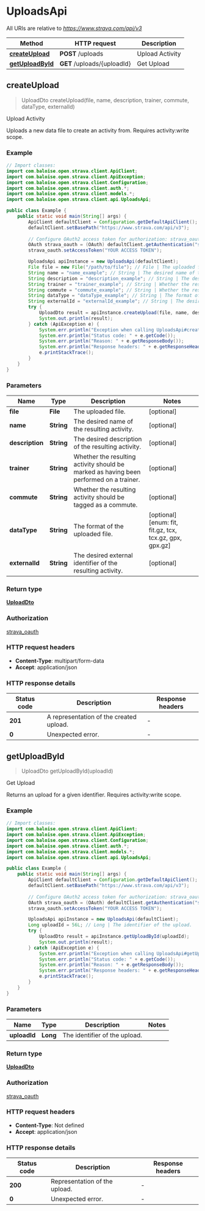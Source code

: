 # UploadsApi

All URIs are relative to *https://www.strava.com/api/v3*

Method | HTTP request | Description
------------- | ------------- | -------------
[**createUpload**](UploadsApi.md#createUpload) | **POST** /uploads | Upload Activity
[**getUploadById**](UploadsApi.md#getUploadById) | **GET** /uploads/{uploadId} | Get Upload



## createUpload

> UploadDto createUpload(file, name, description, trainer, commute, dataType, externalId)

Upload Activity

Uploads a new data file to create an activity from. Requires activity:write scope.

### Example

```java
// Import classes:
import com.baloise.open.strava.client.ApiClient;
import com.baloise.open.strava.client.ApiException;
import com.baloise.open.strava.client.Configuration;
import com.baloise.open.strava.client.auth.*;
import com.baloise.open.strava.client.models.*;
import com.baloise.open.strava.client.api.UploadsApi;

public class Example {
    public static void main(String[] args) {
        ApiClient defaultClient = Configuration.getDefaultApiClient();
        defaultClient.setBasePath("https://www.strava.com/api/v3");
        
        // Configure OAuth2 access token for authorization: strava_oauth
        OAuth strava_oauth = (OAuth) defaultClient.getAuthentication("strava_oauth");
        strava_oauth.setAccessToken("YOUR ACCESS TOKEN");

        UploadsApi apiInstance = new UploadsApi(defaultClient);
        File file = new File("/path/to/file"); // File | The uploaded file.
        String name = "name_example"; // String | The desired name of the resulting activity.
        String description = "description_example"; // String | The desired description of the resulting activity.
        String trainer = "trainer_example"; // String | Whether the resulting activity should be marked as having been performed on a trainer.
        String commute = "commute_example"; // String | Whether the resulting activity should be tagged as a commute.
        String dataType = "dataType_example"; // String | The format of the uploaded file.
        String externalId = "externalId_example"; // String | The desired external identifier of the resulting activity.
        try {
            UploadDto result = apiInstance.createUpload(file, name, description, trainer, commute, dataType, externalId);
            System.out.println(result);
        } catch (ApiException e) {
            System.err.println("Exception when calling UploadsApi#createUpload");
            System.err.println("Status code: " + e.getCode());
            System.err.println("Reason: " + e.getResponseBody());
            System.err.println("Response headers: " + e.getResponseHeaders());
            e.printStackTrace();
        }
    }
}
```

### Parameters


Name | Type | Description  | Notes
------------- | ------------- | ------------- | -------------
 **file** | **File**| The uploaded file. | [optional]
 **name** | **String**| The desired name of the resulting activity. | [optional]
 **description** | **String**| The desired description of the resulting activity. | [optional]
 **trainer** | **String**| Whether the resulting activity should be marked as having been performed on a trainer. | [optional]
 **commute** | **String**| Whether the resulting activity should be tagged as a commute. | [optional]
 **dataType** | **String**| The format of the uploaded file. | [optional] [enum: fit, fit.gz, tcx, tcx.gz, gpx, gpx.gz]
 **externalId** | **String**| The desired external identifier of the resulting activity. | [optional]

### Return type

[**UploadDto**](UploadDto.md)

### Authorization

[strava_oauth](../README.md#strava_oauth)

### HTTP request headers

- **Content-Type**: multipart/form-data
- **Accept**: application/json

### HTTP response details
| Status code | Description | Response headers |
|-------------|-------------|------------------|
| **201** | A representation of the created upload. |  -  |
| **0** | Unexpected error. |  -  |


## getUploadById

> UploadDto getUploadById(uploadId)

Get Upload

Returns an upload for a given identifier. Requires activity:write scope.

### Example

```java
// Import classes:
import com.baloise.open.strava.client.ApiClient;
import com.baloise.open.strava.client.ApiException;
import com.baloise.open.strava.client.Configuration;
import com.baloise.open.strava.client.auth.*;
import com.baloise.open.strava.client.models.*;
import com.baloise.open.strava.client.api.UploadsApi;

public class Example {
    public static void main(String[] args) {
        ApiClient defaultClient = Configuration.getDefaultApiClient();
        defaultClient.setBasePath("https://www.strava.com/api/v3");
        
        // Configure OAuth2 access token for authorization: strava_oauth
        OAuth strava_oauth = (OAuth) defaultClient.getAuthentication("strava_oauth");
        strava_oauth.setAccessToken("YOUR ACCESS TOKEN");

        UploadsApi apiInstance = new UploadsApi(defaultClient);
        Long uploadId = 56L; // Long | The identifier of the upload.
        try {
            UploadDto result = apiInstance.getUploadById(uploadId);
            System.out.println(result);
        } catch (ApiException e) {
            System.err.println("Exception when calling UploadsApi#getUploadById");
            System.err.println("Status code: " + e.getCode());
            System.err.println("Reason: " + e.getResponseBody());
            System.err.println("Response headers: " + e.getResponseHeaders());
            e.printStackTrace();
        }
    }
}
```

### Parameters


Name | Type | Description  | Notes
------------- | ------------- | ------------- | -------------
 **uploadId** | **Long**| The identifier of the upload. |

### Return type

[**UploadDto**](UploadDto.md)

### Authorization

[strava_oauth](../README.md#strava_oauth)

### HTTP request headers

- **Content-Type**: Not defined
- **Accept**: application/json

### HTTP response details
| Status code | Description | Response headers |
|-------------|-------------|------------------|
| **200** | Representation of the upload. |  -  |
| **0** | Unexpected error. |  -  |

